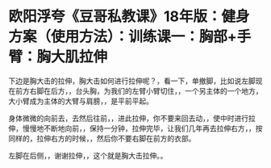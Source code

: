 # 欧阳浮夸《豆哥私教课》18年版：健身方案（使用方法）：训练课一：胸部+手臂：胸大肌拉伸

下边是胸大击的拉伸，胸大击如何进行拉伸呢？，看一下，单撤脚，比如说左脚现在前方右脚在后方，，台头胸，为我们的左臂小臂切住，，一个另主体的一个地方，大小臂成为主体的大臂与肩膀，，是平前平起。

身体微微的向前去，去然后往前，，进此拉伸，你不要来回去动，，使中时进行拉伸，慢慢地不断地向前，，保持一分钟，拉伸完毕，让我们几年再去拉伸右方，，按同样的，拉伸右方的时候，，然后你不要右脚在前方的衣部。

左脚在后侧，，谢谢拉伸，，这个就是胸大击拉伸。。